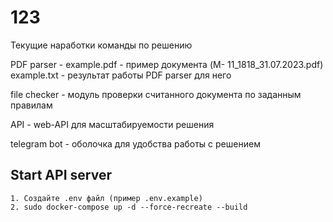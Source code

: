 # 123

Текущие наработки команды по решению

PDF parser - 
example.pdf - пример документа (M- 11_1818_31.07.2023.pdf)
example.txt - результат работы PDF parser для него

file checker - модуль проверки считанного документа по заданным правилам

API - web-API для масштабируемости решения

telegram bot - оболочка для удобства работы с решением

## Start API server

```
1. Создайте .env файл (пример .env.example)
2. sudo docker-compose up -d --force-recreate --build
```

